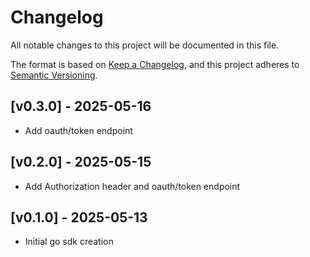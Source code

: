 # Changelog

All notable changes to this project will be documented in this file.

The format is based on [Keep a Changelog](https://keepachangelog.com/en/1.1.0/), and this project adheres to [Semantic Versioning](https://semver.org/spec/v2.0.0.html).

## [v0.3.0] - 2025-05-16

- Add oauth/token endpoint

## [v0.2.0] - 2025-05-15

- Add Authorization header and oauth/token endpoint

## [v0.1.0] - 2025-05-13

- Initial go sdk creation
